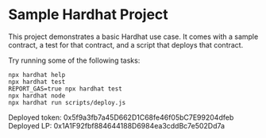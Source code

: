 # Sample Hardhat Project

This project demonstrates a basic Hardhat use case. It comes with a sample contract, a test for that contract, and a script that deploys that contract.

Try running some of the following tasks:

```shell
npx hardhat help
npx hardhat test
REPORT_GAS=true npx hardhat test
npx hardhat node
npx hardhat run scripts/deploy.js
```
Deployed token: 0x5f9a3fb7a45D662D1C68fe46f05bC7E99204dfeb
Deployed LP: 0x1A1F92fbf884644188D6984ea3cddBc7e502Dd7a